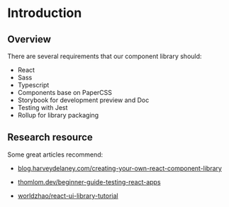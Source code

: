 # Introduction

## Overview

There are several requirements that our component library should:

- React
- Sass
- Typescript
- Components base on PaperCSS
- Storybook for development preview and Doc
- Testing with Jest
- Rollup for library packaging

## Research resource

Some great articles recommend:

- [blog.harveydelaney.com/creating-your-own-react-component-library](https://blog.harveydelaney.com/creating-your-own-react-component-library/)

- [thomlom.dev/beginner-guide-testing-react-apps](https://thomlom.dev/beginner-guide-testing-react-apps/)

- [worldzhao/react-ui-library-tutorial](https://github.com/worldzhao/react-ui-library-tutorial)
